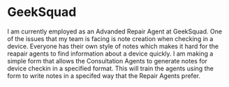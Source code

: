 # GeekSquad
I am currently employed as an Advanded Repair Agent at GeekSquad. One of the issues that my team is facing is note creation when checking in a device. Everyone has their own style of notes which makes it hard for the reapair agents to find information about a device quickly. I am making a simple form that allows the Consultation Agents to generate notes for device checkin in a specified format. This will train the agents using the form to write notes in a specifed way that the Repair Agents prefer. 
